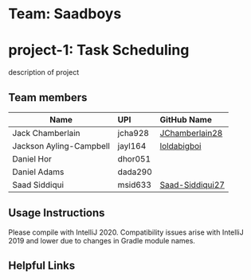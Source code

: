 # Team: Saadboys   
# project-1: Task Scheduling
description of project
## Team members
| Name                        | UPI           | GitHub Name                                   |
| ----------------------------|:--------------| :---------------------------------------------|
| Jack Chamberlain            | jcha928       |  [JChamberlain28](http://github.com/JChamberlain28)                                      |
| Jackson Ayling-Campbell     | jayl164       |  [loldabigboi](http://github.com/loldabigboi) |
| Daniel Hor                  | dhor051       |     |
| Daniel Adams                | dada290       |     |
| Saad Siddiqui               | msid633       | [Saad-Siddiqui27](http://github.com/Saad-Siddiqui27)
## Usage Instructions
Please compile with IntelliJ 2020. Compatibility issues arise with IntelliJ 2019 and lower due to changes in Gradle module names.

## Helpful Links
